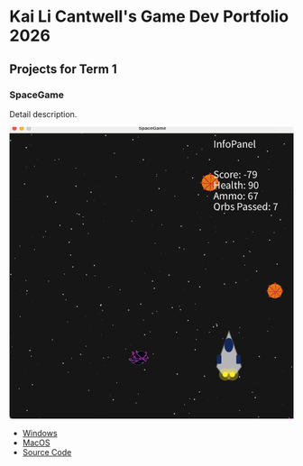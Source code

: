 # Kai Li Cantwell's Game Dev Portfolio 2026

## Projects for Term 1

### SpaceGame

Detail description. 

![Running Game](https://github.com/425490-lgtm/GameDevPorfolio/blob/main/images/SpaceGame01.png?raw=true)

* [Windows](https://github.com/425490-lgtm/GameDevPorfolio/blob/main/src/SpaceGame/windows-amd64.zip)
* [MacOS](https://github.com/425490-lgtm/GameDevPorfolio/blob/main/src/SpaceGame/macos-aarch64.zip)
* [Source Code](https://github.com/425490-lgtm/GameDevPorfolio/blob/main/src/SpaceGame/SpaceGame.zip)
